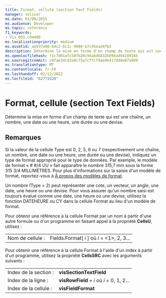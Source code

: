 ```yaml
---
title: Format, cellule (section Text Fields)
manager: soliver
ms.date: 03/09/2015
ms.audience: Developer
ms.topic: reference
f1_keywords:
- Vis_DSS.chm400
ms.localizationpriority: medium
ms.assetid: ab937a00-84c2-6c1c-9080-b7c95ead4f63
description: Détermine la mise en forme d'un champ de texte qui est une chaîne, un nombre, une date ou une heure, une durée ou une devise.
ms.openlocfilehash: f1c7d01afc58fb20c94abd6832b094ad4418916b
ms.sourcegitcommit: c0fae34cd3a9c75a7cffcf9ae8e417ddde07a989
ms.translationtype: MT
ms.contentlocale: fr-FR
ms.lasthandoff: 02/12/2022
ms.locfileid: "62771520"
---
```

# <a name="format-cell-text-fields-section"></a>Format, cellule (section Text Fields)

Détermine la mise en forme d'un champ de texte qui est une chaîne, un nombre, une date ou une heure, une durée ou une devise.
  
## <a name="remarks"></a>Remarques

Si la valeur de la cellule Type est 0, 2, 5, 6 ou 7 (respectivement une chaîne, un nombre, une date ou une heure, une durée ou une devise), indiquez un type de format approprié pour le type de données. Par exemple, le modèle de format « # #/4 UU » fait apparaître le nombre 315,7 mm sous la forme 315 3/4 MILLIMÈTRES. Pour plus d'informations sur la saisie d'un modèle de format, reportez-vous à [À propos des modèles de format](about-format-pictures.md).
  
Un nombre (Type = 2) peut représenter une cote, un vecteur, un angle, une date, une heure ou une devise. Pour vous assurer qu'un nombre saisi est toujours évalué comme une date, une heure ou une devise, utilisez la fonction DATEHEURE ou CY dans la cellule Format au lieu d'un modèle de format.
  
Pour obtenir une référence à la cellule Format par un nom à partir d'une autre formule ou d'un programme en faisant appel à la propriété **CellsU**, utilisez : 
  
|||
|:-----|:-----|
| Nom de cellule :  <br/> | Fields.Format[  *i*  ] où  *i*  = <1>, 2, 3... |
   
Pour obtenir une référence à la cellule Format à l'aide d'un index à partir d'un programme, utilisez la propriété **CellsSRC** avec les arguments suivants : 
  
|||
|:-----|:-----|
| Index de la section :  <br/> |**visSectionTextField** <br/> |
| Index de la ligne :  <br/> |**visRowField** +   *i* où *i* = 0, 1, 2... |
| Index de la cellule :  <br/> |**visFieldFormat** <br/> |
   

